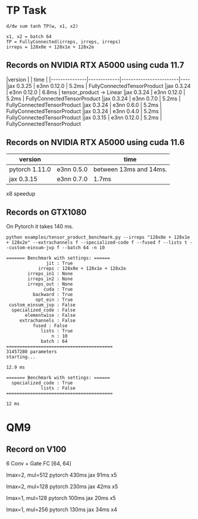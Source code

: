# TP Task

```
d/dw sum tanh TP(w, x1, x2)

x1, x2 = batch 64
TP = FullyConnected(irreps, irreps, irreps)
irreps = 128x0e + 128x1e + 128x2e
```

## Records on NVIDIA RTX A5000 using cuda 11.7

|version        |             | time                   |
|---------------|-------------|------------------------|----
|jax 0.3.25     | e3nn 0.12.0 | 5.2ms                  | FullyConnectedTensorProduct
|jax 0.3.24     | e3nn 0.12.0 | 6.8ms                  | tensor_product -> Linear
|jax 0.3.24     | e3nn 0.12.0 | 5.2ms                  | FullyConnectedTensorProduct
|jax 0.3.24     | e3nn 0.7.0  | 5.2ms                  | FullyConnectedTensorProduct
|jax 0.3.24     | e3nn 0.6.0  | 5.2ms                  | FullyConnectedTensorProduct
|jax 0.3.24     | e3nn 0.4.0  | 5.2ms                  | FullyConnectedTensorProduct
|jax 0.3.15     | e3nn 0.12.0 | 5.2ms                  | FullyConnectedTensorProduct

## Records on NVIDIA RTX A5000 using cuda 11.6

|version        |            | time                   |
|---------------|------------|------------------------|
|pytorch 1.11.0 | e3nn 0.5.0 | between 13ms and 14ms. |
|jax 0.3.15     | e3nn 0.7.0 | 1.7ms                  | (probably not correct)

x8 speedup

## Records on GTX1080
On Pytorch it takes 140 ms.

```
python examples/tensor_product_benchmark.py --irreps "128x0e + 128x1e + 128x2e" --extrachannels f --specialized-code f --fused f --lists t --custom-einsum-jvp f --batch 64 -n 10

======= Benchmark with settings: ======
               jit : True
            irreps : 128x0e + 128x1e + 128x2e
        irreps_in1 : None
        irreps_in2 : None
        irreps_out : None
              cuda : True
          backward : True
           opt_ein : True
 custom_einsum_jvp : False
  specialized_code : False
       elementwise : False
     extrachannels : False
          fused : False
             lists : True
                 n : 10
             batch : 64
========================================
31457280 parameters
starting...

12.9 ms
```

```
======= Benchmark with settings: ======
  specialized_code : True
             lists : False
========================================

12 ms
```

# QM9

## Record on V100
6 Conv + Gate
FC [64, 64]

lmax=2, mul=512
pytorch  430ms
jax      91ms
         x5

lmax=2, mul=128
pytorch  230ms
jax      42ms
         x5

lmax=1, mul=128
pytorch  100ms
jax      20ms
         x5

lmax=1, mul=256
pytorch  130ms
jax      34ms
         x4
